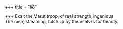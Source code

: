 +++
title = "08"

+++
Exalt the Marut troop, of real strength, ingenious.  
The men, streaming, hitch up by themselves for beauty.  